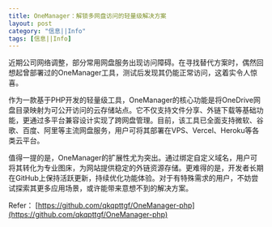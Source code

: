 ```yaml
---
title: OneManager：解锁多网盘访问的轻量级解决方案
layout: post
category: "信息||Info"
tags: [信息||Info]
---
```

近期公司网络调整，部分常用网盘服务出现访问障碍。在寻找替代方案时，偶然回想起曾部署过的OneManager工具，测试后发现其仍能正常访问，这着实令人惊喜。

作为一款基于PHP开发的轻量级工具，OneManager的核心功能是将OneDrive网盘目录映射为可公开访问的云存储站点。它不仅支持文件分享、外链下载等基础功能，更通过多平台兼容设计实现了跨网盘管理。目前，该工具已全面支持微软、谷歌、百度、阿里等主流网盘服务，用户可将其部署在VPS、Vercel、Heroku等各类云平台。

值得一提的是，OneManager的扩展性尤为突出。通过绑定自定义域名，用户可将其转化为专业图床，为网站提供稳定的外链资源存储。更难得的是，开发者长期在GitHub上保持活跃更新，持续优化功能体验。对于有特殊需求的用户，不妨尝试探索其更多应用场景，或许能带来意想不到的解决方案。
           
Refer：
[https://github.com/qkqpttgf/OneManager-php](https://github.com/qkqpttgf/OneManager-php)




